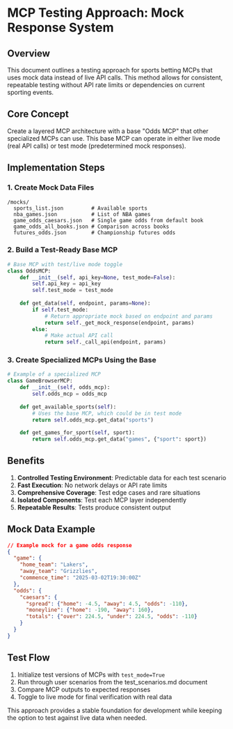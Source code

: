 # MCP Testing Approach: Mock Response System

## Overview

This document outlines a testing approach for sports betting MCPs that uses mock data instead of live API calls. This method allows for consistent, repeatable testing without API rate limits or dependencies on current sporting events.

## Core Concept

Create a layered MCP architecture with a base "Odds MCP" that other specialized MCPs can use. This base MCP can operate in either live mode (real API calls) or test mode (predetermined mock responses).

## Implementation Steps

### 1. Create Mock Data Files

```
/mocks/
  sports_list.json         # Available sports
  nba_games.json           # List of NBA games
  game_odds_caesars.json   # Single game odds from default book
  game_odds_all_books.json # Comparison across books
  futures_odds.json        # Championship futures odds
```

### 2. Build a Test-Ready Base MCP

```python
# Base MCP with test/live mode toggle
class OddsMCP:
    def __init__(self, api_key=None, test_mode=False):
        self.api_key = api_key
        self.test_mode = test_mode
        
    def get_data(self, endpoint, params=None):
        if self.test_mode:
            # Return appropriate mock based on endpoint and params
            return self._get_mock_response(endpoint, params)
        else:
            # Make actual API call
            return self._call_api(endpoint, params)
```

### 3. Create Specialized MCPs Using the Base

```python
# Example of a specialized MCP
class GameBrowserMCP:
    def __init__(self, odds_mcp):
        self.odds_mcp = odds_mcp
        
    def get_available_sports(self):
        # Uses the base MCP, which could be in test mode
        return self.odds_mcp.get_data("sports")
        
    def get_games_for_sport(self, sport):
        return self.odds_mcp.get_data("games", {"sport": sport})
```

## Benefits

1. **Controlled Testing Environment**: Predictable data for each test scenario
2. **Fast Execution**: No network delays or API rate limits
3. **Comprehensive Coverage**: Test edge cases and rare situations
4. **Isolated Components**: Test each MCP layer independently
5. **Repeatable Results**: Tests produce consistent output

## Mock Data Example

```json
// Example mock for a game odds response
{
  "game": {
    "home_team": "Lakers",
    "away_team": "Grizzlies",
    "commence_time": "2025-03-02T19:30:00Z"
  },
  "odds": {
    "caesars": {
      "spread": {"home": -4.5, "away": 4.5, "odds": -110},
      "moneyline": {"home": -190, "away": 160},
      "totals": {"over": 224.5, "under": 224.5, "odds": -110}
    }
  }
}
```

## Test Flow

1. Initialize test versions of MCPs with `test_mode=True`
2. Run through user scenarios from the test_scenarios.md document
3. Compare MCP outputs to expected responses
4. Toggle to live mode for final verification with real data

This approach provides a stable foundation for development while keeping the option to test against live data when needed.
